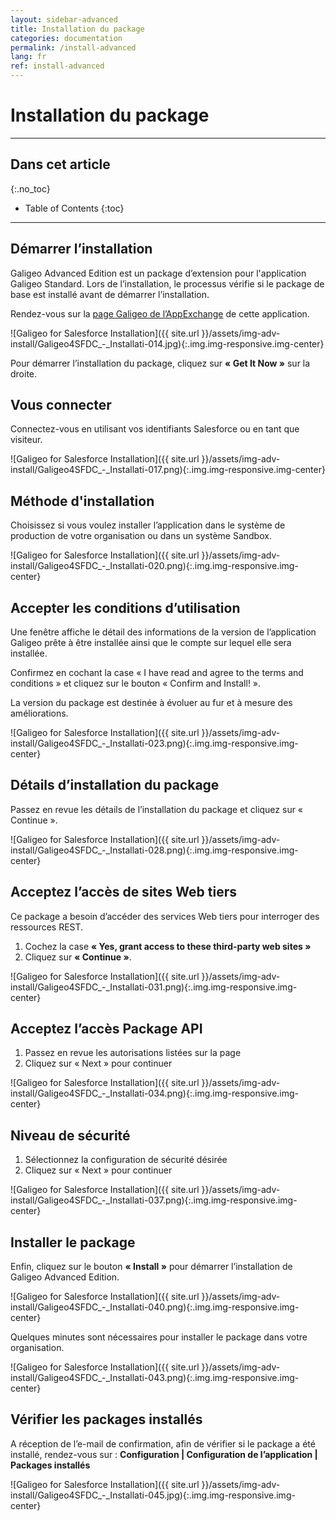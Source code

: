 ```yaml
---
layout: sidebar-advanced
title: Installation du package
categories: documentation
permalink: /install-advanced
lang: fr
ref: install-advanced
---
```


# Installation du package

---

## Dans cet article
{:.no_toc}

* Table of Contents
{:toc}

---

## Démarrer l’installation

Galigeo Advanced Edition est un package d’extension pour l'application Galigeo Standard. Lors de l’installation, le processus vérifie si le package de base est installé avant de démarrer l’installation.

Rendez-vous sur la [page Galigeo de l’AppExchange](https://appexchange.salesforce.com/listingDetail?listingId=a0N3000000B4tg3EAB) de cette application.

![Galigeo for Salesforce Installation]({{ site.url }}/assets/img-adv-install/Galigeo4SFDC_-_Installati-014.jpg){:.img.img-responsive.img-center}

Pour démarrer l’installation du package, cliquez sur **« Get It Now »** sur la droite.

## Vous connecter

Connectez-vous en utilisant vos identifiants Salesforce ou en tant que visiteur.

![Galigeo for Salesforce Installation]({{ site.url }}/assets/img-adv-install/Galigeo4SFDC_-_Installati-017.png){:.img.img-responsive.img-center}

## Méthode d'installation

Choisissez si vous voulez installer l’application dans le système de production de votre organisation ou dans un système Sandbox.

![Galigeo for Salesforce Installation]({{ site.url }}/assets/img-adv-install/Galigeo4SFDC_-_Installati-020.png){:.img.img-responsive.img-center}

## Accepter les conditions d’utilisation

Une fenêtre affiche le détail des informations de la version de l’application Galigeo prête à être installée ainsi que le compte sur lequel elle sera installée.

Confirmez en cochant la case « I have read and agree to the terms and conditions » et cliquez sur le bouton « Confirm and Install! ».

La version du package est destinée à évoluer au fur et à mesure des améliorations.

![Galigeo for Salesforce Installation]({{ site.url }}/assets/img-adv-install/Galigeo4SFDC_-_Installati-023.png){:.img.img-responsive.img-center}

## Détails d’installation du package

Passez en revue les détails de l’installation du package et cliquez sur « Continue ».

![Galigeo for Salesforce Installation]({{ site.url }}/assets/img-adv-install/Galigeo4SFDC_-_Installati-028.png){:.img.img-responsive.img-center}

## Acceptez l’accès de sites Web tiers

Ce package a besoin d’accéder des services Web tiers pour interroger des ressources REST.

1. Cochez la case **« Yes, grant access to these third-party web sites »**
2. Cliquez sur **« Continue »**.

![Galigeo for Salesforce Installation]({{ site.url }}/assets/img-adv-install/Galigeo4SFDC_-_Installati-031.png){:.img.img-responsive.img-center}

## Acceptez l’accès Package API

1. Passez en revue les autorisations listées sur la page
2. Cliquez sur « Next » pour continuer

![Galigeo for Salesforce Installation]({{ site.url }}/assets/img-adv-install/Galigeo4SFDC_-_Installati-034.png){:.img.img-responsive.img-center}

## Niveau de sécurité

1. Sélectionnez la configuration de sécurité désirée
2. Cliquez sur « Next » pour continuer

![Galigeo for Salesforce Installation]({{ site.url }}/assets/img-adv-install/Galigeo4SFDC_-_Installati-037.png){:.img.img-responsive.img-center}

## Installer le package

Enfin, cliquez sur le bouton **« Install »** pour démarrer l’installation de Galigeo Advanced Edition.

![Galigeo for Salesforce Installation]({{ site.url }}/assets/img-adv-install/Galigeo4SFDC_-_Installati-040.png){:.img.img-responsive.img-center}

Quelques minutes sont nécessaires pour installer le package dans votre organisation.

![Galigeo for Salesforce Installation]({{ site.url }}/assets/img-adv-install/Galigeo4SFDC_-_Installati-043.png){:.img.img-responsive.img-center}

## Vérifier les packages installés

A réception de l’e-mail de confirmation, afin de vérifier si le package a été installé, rendez-vous sur : 
**Configuration | Configuration de l’application | Packages installés**

![Galigeo for Salesforce Installation]({{ site.url }}/assets/img-adv-install/Galigeo4SFDC_-_Installati-045.jpg){:.img.img-responsive.img-center}